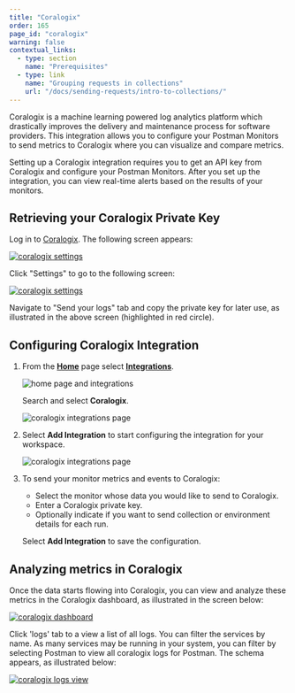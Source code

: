 ```yaml
---
title: "Coralogix"
order: 165
page_id: "coralogix"
warning: false
contextual_links:
  - type: section
    name: "Prerequisites"
  - type: link
    name: "Grouping requests in collections"
    url: "/docs/sending-requests/intro-to-collections/"
---
```


Coralogix is a machine learning powered log analytics platform which drastically improves the delivery and maintenance process for software providers. This integration allows you to configure your Postman Monitors to send metrics to Coralogix where you can visualize and compare metrics.

Setting up a Coralogix integration requires you to get an API key from Coralogix and configure your Postman Monitors. After you set up the integration, you can view real-time alerts based on the results of your monitors.

## Retrieving your Coralogix Private Key

Log in to [Coralogix](https://dashboard.coralogix.com/#/login). The following screen appears:

[![coralogix settings](https://assets.postman.com/postman-docs/Coralogix_Settings.png)](https://assets.postman.com/postman-docs/Coralogix_Settings.png)

Click "Settings" to go to the following screen:

[![coralogix settings](https://assets.postman.com/postman-docs/Coralogix_Pvtkey1.png)](https://assets.postman.com/postman-docs/Coralogix_Pvtkey1.png)

Navigate to "Send your logs" tab and copy the private key for later use, as illustrated in the above screen (highlighted in red circle).

## Configuring Coralogix Integration

1. From the **[Home](https://go.postman.co/home)** page select **[Integrations](https://go.postman.co/integrations)**.

    ![home page and integrations](https://assets.postman.com/postman-docs/home-integrations.jpg)

    Search and select **Coralogix**.

    ![coralogix integrations page](https://assets.postman.com/postman-docs/coralogix-search-all-b.jpg)

1. Select **Add Integration** to start configuring the integration for your workspace.

    ![coralogix integrations page](https://assets.postman.com/postman-docs/coralogix-add-integration.jpg)

1. To send your monitor metrics and events to Coralogix:

    * Select the monitor whose data you would like to send to Coralogix.
    * Enter a Coralogix private key.
    * Optionally indicate if you want to send collection or environment details for each run.

    Select **Add Integration** to save the configuration.

## Analyzing metrics in Coralogix

Once the data starts flowing into Coralogix, you can view and analyze these metrics in the Coralogix dashboard, as illustrated in the screen below:

[![coralogix dashboard](https://assets.postman.com/postman-docs/coralogix_dashboard1.png)](https://assets.postman.com/postman-docs/coralogix_dashboard1.png)

Click 'logs' tab to a view a list of all logs. You can filter the services by name. As many services may be running in your system, you can filter by selecting Postman to view all coralogix logs for Postman. The schema appears, as illustrated below:

[![coralogix logs view](https://assets.postman.com/postman-docs/coralogix_schema1.png)](https://assets.postman.com/postman-docs/coralogix_schema1.png)
